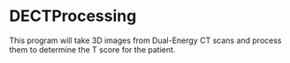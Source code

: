 # DECTProcessing
This program will take 3D images from Dual-Energy CT scans and process them to determine the T score for the patient.
